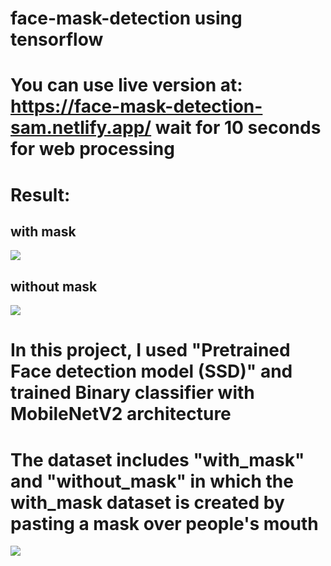 # face-mask-detection using tensorflow
# You can use live version at: https://face-mask-detection-sam.netlify.app/  wait for 10 seconds for web processing

# Result:

## with mask
<img src="https://firebasestorage.googleapis.com/v0/b/shop-cbe4c.appspot.com/o/result01.png?alt=media&token=c0d5107c-d8fa-43d0-9ae6-eaa6a96e8771" >

## without mask
<img src="https://firebasestorage.googleapis.com/v0/b/shop-cbe4c.appspot.com/o/result02.png?alt=media&token=71ec71e8-2045-4ae4-a77f-b81a74031ee4">

# In this project, I used "Pretrained Face detection model (SSD)" and trained Binary classifier with MobileNetV2 architecture
# The dataset includes "with_mask" and "without_mask" in which the with_mask dataset is created by pasting a mask over people's mouth
<img src="https://firebasestorage.googleapis.com/v0/b/shop-cbe4c.appspot.com/o/result03.png?alt=media&token=ecb10972-f830-4df0-8e42-26cd4e1a31fb">
